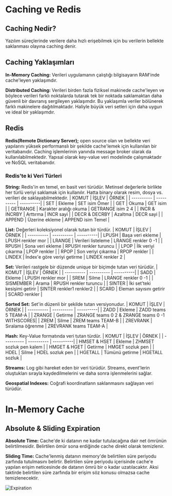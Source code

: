 # Caching ve Redis

## Caching Nedir?
Yazılım süreçlerinde verilere daha hızlı erişebilmek için bu verilerin bellekte saklanması olayına caching denir.

## Caching Yaklaşımları
**In-Memory Caching:** Verileri uygulamanın çalıştığı bilgisayarın RAM'inde cache'leyen yaklaşımdır.

**Distributed Caching:** Verileri birden fazla fiziksel makinede cache'leyen ve böylece verileri farklı noktalarda tutarak tek bir noktada saklamaktan daha güvenli bir davranış sergileyen yaklaşımdır. Bu yaklaşımla veriler bölünerek farklı makinelere dağıtılmaktadır. Haliyle büyük veri setleri için daha uygun ve ideal bir yaklaşımdır.

## Redis
**Redis(Remote Dictionary Server);** open source olan ve bellekte veri yapılarını yüksek performanslı bir şekilde cache'lemek için kullanılan bir veritabanıdır. Caching işlemlerinin yanında message broker olarak da kullanılabilmektedir. Yapısal olarak key-value veri modelinde çalışmaktadır ve NoSQL veritabanıdır.

### Redis'te ki Veri Türleri
**String:** Redis'in en temel, en basit veri türüdür. Metinsel değerlerle birlikte her türlü veriyi saklamak için kullanılır. Hatta binary olarak resim, dosya vs. verileri de saklayabilmektedir.
| KOMUT             | İŞLEV  | ÖRNEK |
| ---------- | ---------- | ----------|
| SET | Ekleme | SET isim Ömer |
| GET | Okuma | GET isim |
| GETRANGE | Karakter aralığı okuma | GETRANGE isim 2 4 |
| INCR & INCRBY | Arttırma | INCR sayi |
| DECR & DECRBY | Azaltma | DECR sayi |
| APPEND | Üzerine ekleme | APPEND isim Temel |

 **List:** Değerleri koleksiyonel olarak tutan bir türdür.
| KOMUT             | İŞLEV  | ÖRNEK |
| ---------- | ---------- | ----------|
| LPUSH | Başa veri ekleme | LPUSH renkler mor |
| LRANGE | Verileri listeleme | LRANGE renkler 0 -1 |
| RPUSH | Sona veri ekleme | RPUSH renkler turuncu |
| LPOP | İlk veriyi çıkarma | LPOP renkler  |
| RPOP | Son veriyi çıkarma | RPOP renkler  |
| LINDEX | İndex'e göre veriyi getirme | LINDEX renkler 2  |

**Set:** Verileri rastgele bir düzende unique bir biçimde tutan veri türüdür.
| KOMUT             | İŞLEV  | ÖRNEK |
| ---------- | ---------- | ----------|
| SADD | Ekleme | LPUSH renkler mor |
| SREM | Silme | LRANGE renkler 0 -1 |
| SISMEMBER | Arama | RPUSH renkler turuncu |
| SINTER | İki set'teki kesişimi getirir | SINTER renkler1 renkler2  |
| SCARD | Eleman sayısını getirir | SCARD renkler  |

**Sorted Set:** Set'in düzenli bir şekilde tutan versiyonudur.
| KOMUT             | İŞLEV  | ÖRNEK |
| ---------- | ---------- | ----------|
| ZADD | Ekleme | ZADD teams 5 TEAM-A |
| ZRANGE | Getirme | ZRANGE teams 0 2 & ZRANGE teams 0 -1 WITHSCORES|
| ZREM | Silme | ZREM teams TEAM-B |
| ZREVRANK | Sıralama öğrenme | ZREVRANK teams TEAM-A |

**Hash:** Key-Value formatında veri tutan türdür.
| KOMUT             | İŞLEV  | ÖRNEK |
| ---------- | ---------- | ----------|
| HMSET & HSET | Ekleme | ZHMSET sozluk pen kalem |
| HMGET & HGET | Getirme | HMGET sozluk pen |
| HDEL | Silme | HDEL sozluk pen |
| HGETALL | Tümünü getirme | HGETALL sozluk	 |

**Streams:** Log gibi hareket eden bir veri türüdür. Streams, event'lerin oluştukları sırayla kaydedilmelerini ve daha sonra işlenmelerini sağlar.

**Geospatial Indexes:** Coğrafi koordinatlann saklanmasını sağlayan veri türüdür.



# In-Memory Cache

## Absolute & Sliding Expiration
**Absolute Time:** Cache'de ki datanın ne kadar tutulacağına dair net ömrünün belirtilmesidir. Belirtilen ömür sona erdiğinde cache direkt olarak temizlenir.

**Sliding Time:** Cache'lenmiş datanın memory'de belirtilen süre periyodu zarfında tutulmasını belirtir. Belirtilen süre periyodu içerisinde cache'e yapılan erişim neticesinde de datanın ömrü bir o kadar uzatılacaktır. Aksi taktirde belirtilen süre zarfında bir erişim söz konusu olmazsa cache temizlenecektir.

![Expiration](https://github.com/user-attachments/assets/fe0895e2-5aff-4e5d-a19a-dea56921fba1)









